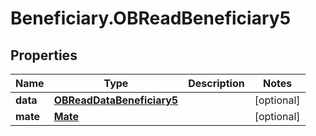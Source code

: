 # Beneficiary.OBReadBeneficiary5

## Properties
Name | Type | Description | Notes
------------ | ------------- | ------------- | -------------
**data** | [**OBReadDataBeneficiary5**](OBReadDataBeneficiary5.md) |  | [optional] 
**mate** | [**Mate**](Mate.md) |  | [optional] 
